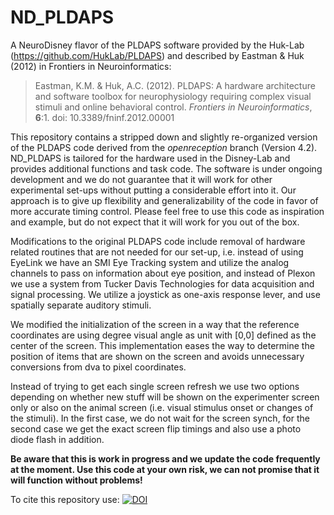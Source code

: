ND_PLDAPS
==========

A NeuroDisney flavor of the PLDAPS software provided by the Huk-Lab (https://github.com/HukLab/PLDAPS) and described by Eastman & Huk (2012) in Frontiers in Neuroinformatics:

> Eastman, K.M. & Huk, A.C. (2012). PLDAPS: A hardware architecture and software toolbox for neurophysiology requiring complex visual stimuli and online behavioral control. *Frontiers in Neuroinformatics*, **6**:1. doi: 10.3389/fninf.2012.00001

This repository contains a stripped down and slightly re-organized version of the PLDAPS code derived from the *openreception* branch (Version 4.2). ND_PLDAPS is tailored for the hardware used in the Disney-Lab and provides additional functions and task code. The software is under ongoing development and we do not guarantee that it will work for other experimental set-ups without putting a considerable effort into it. Our approach is to give up flexibility and generalizability of the code in favor of more accurate timing control. Please feel free to use this code as inspiration and example, but do not expect that it will work for you out of the box.

Modifications to the original PLDAPS code include removal of hardware related routines that are not needed for our set-up, i.e. instead of using EyeLink we have an SMI Eye Tracking system and utilize the analog channels to pass on information about eye position, and instead of Plexon we use a system from Tucker Davis Technologies for data acquisition and signal processing. We utilize a joystick as one-axis response lever, and use spatially separate auditory stimuli.

We modified the initialization of the screen in a way that the reference coordinates are using degree visual angle as unit with [0,0] defined as the center of the screen. This implementation eases the way to determine the position of items that are shown on the screen and avoids unnecessary conversions from dva to pixel coordinates.

Instead of trying to get each single screen refresh we use two options depending on whether new stuff will be shown on the experimenter screen only or also on the animal screen (i.e. visual stimulus onset or changes of the stimuli). In the first case, we do not wait for the screen synch, for the second case we get the exact screen flip timings and also use a photo diode flash in addition.


__**Be aware that this is work in progress and we update the code frequently at the moment. Use this code at your own risk, we can not promise that it will function without problems!**__


To cite this repository use: [![DOI](https://zenodo.org/badge/80133270.svg)](https://zenodo.org/badge/latestdoi/80133270)
